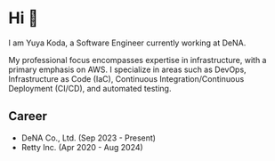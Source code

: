 # Hi :wave:

I am Yuya Koda, a Software Engineer currently working at DeNA.

My professional focus encompasses expertise in infrastructure, with a primary emphasis on AWS. I specialize in areas such as DevOps, Infrastructure as Code (IaC), Continuous Integration/Continuous Deployment (CI/CD), and automated testing.

## Career

- DeNA Co., Ltd. (Sep 2023 - Present)
- Retty Inc. (Apr 2020 - Aug 2024)
